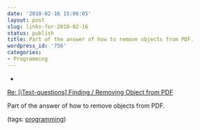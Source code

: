 ```yaml
---
date: '2010-02-16 15:06:05'
layout: post
slug: links-for-2010-02-16
status: publish
title: Part of the answer of how to remove objects from PDF.
wordpress_id: '756'
categories:
- Programming
---
```


  * 
                

[Re: [iText-questions] Finding / Removing Object from PDF](http://www.mail-archive.com/itext-questions@lists.sourceforge.net/msg42424.html)


                

Part of the answer of how to remove objects from PDF.


                

(tags: [programming](http://delicious.com/eob/programming))


            
